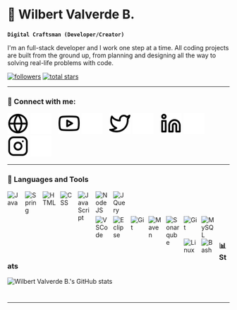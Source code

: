 # :metal: Wilbert Valverde B.

**`Digital Craftsman (Developer/Creator)`**

I'm an full-stack developer and I work one step at a time. All coding projects are built from the ground up, from planning and designing all the way to solving real-life problems with code. 

  <p align="left">
      <a href="https://github.com/wilbertvb?tab=followers">
         <img alt="followers" title="Follow me on Github" src="https://custom-icon-badges.demolab.com/github/followers/wilbertvb?color=236ad3&labelColor=1155ba&style=for-the-badge&logo=person-add&label=Follow&logoColor=white"/></a>
      <a href="https://github.com/wilbertvb?tab=repositories&sort=stargazers">
         <img alt="total stars" title="Total stars on GitHub" src="https://custom-icon-badges.demolab.com/github/stars/wilbertvb?color=55960c&style=for-the-badge&labelColor=488207&logo=star"/></a>
   </p>

---

### :calling: Connect with me:

[![website](./img/globe-light.svg)](https://google.com#gh-light-mode-only)
[![website](./img/globe-dark.svg)](https://google.com#gh-dark-mode-only)
&nbsp;&nbsp;
[![website](./img/youtube-light.svg)](https://google.com#gh-light-mode-only)
[![website](./img/youtube-dark.svg)](https://google.com#gh-dark-mode-only)
&nbsp;&nbsp;
[![website](./img/twitter-light.svg)](https://google.com#gh-light-mode-only)
[![website](./img/twitter-dark.svg)](https://google.com#gh-dark-mode-only)
&nbsp;&nbsp;
[![website](./img/linkedin-light.svg)](https://google.com#gh-light-mode-only)
[![website](./img/linkedin-dark.svg)](https://google.com#gh-dark-mode-only)
&nbsp;&nbsp;
[![website](./img/instagram-light.svg)](https://google.com#gh-light-mode-only)
[![website](./img/instagram-dark.svg)](https://google.com#gh-dark-mode-only)

---

### :hammer: Languages and Tools

<img align="left" alt="Java" width="30px" style="padding-right:10px;" src="https://cdn.jsdelivr.net/gh/devicons/devicon/icons/java/java-original.svg"/>
<img align="left" alt="Spring" width="30px" style="padding-right:10px;" src="https://cdn.jsdelivr.net/gh/devicons/devicon/icons/spring/spring-original.svg"/>
<img align="left" alt="HTML" width="30px" style="padding-right:10px;" src="https://cdn.jsdelivr.net/gh/devicons/devicon/icons/html5/html5-plain.svg"/>
<img align="left" alt="CSS" width="30px" style="padding-right:10px;" src="https://cdn.jsdelivr.net/gh/devicons/devicon/icons/css3/css3-plain.svg"/>
<img align="left" alt="JavaScript" width="30px" style="padding-right:10px;" src="https://cdn.jsdelivr.net/gh/devicons/devicon/icons/javascript/javascript-plain.svg"/>
<img align="left" alt="NodeJS" width="30px" style="padding-right:10px;" src="https://cdn.jsdelivr.net/gh/devicons/devicon/icons/nodejs/nodejs-original.svg"/>
<img align="left" alt="JQuery" width="30px" style="padding-right:10px;" src="https://cdn.jsdelivr.net/gh/devicons/devicon/icons/jquery/jquery-original.svg"/>
<br />

#

<img align="left" alt="VSCode" width="30px" style="padding-right:10px;" src="https://cdn.jsdelivr.net/gh/devicons/devicon/icons/vscode/vscode-original.svg"/>
<img align="left" alt="Eclipse" width="30px" style="padding-right:10px;" src="https://cdn.jsdelivr.net/gh/devicons/devicon/icons/eclipse/eclipse-original.svg"/>
<img align="left" alt="Git" width="30px" style="padding-right:10px;" src="https://cdn.jsdelivr.net/gh/devicons/devicon/icons/git/git-original.svg"/>
<img align="left" alt="Maven" width="30px" style="padding-right:10px;" src="https://cdn.jsdelivr.net/gh/devicons/devicon/icons/maven/maven-original.svg"/>
<img align="left" alt="Sonarqube" width="30px" style="padding-right:10px;" src="https://cdn.jsdelivr.net/gh/devicons/devicon/icons/sonarqube/sonarqube-original.svg"/>
<img align="left" alt="Git" width="30px" style="padding-right:10px;" src="https://cdn.jsdelivr.net/gh/devicons/devicon/icons/git/git-original.svg"/>
<img align="left" alt="MySQL" width="30px" style="padding-right:10px;" src="https://cdn.jsdelivr.net/gh/devicons/devicon/icons/mysql/mysql-original.svg"/>
<img align="left" alt="Linux" width="30px" style="padding-right:10px;" src="https://cdn.jsdelivr.net/gh/devicons/devicon/icons/linux/linux-original.svg"/>
<img align="left" alt="Bash" width="30px" style="padding-right:10px;" src="https://cdn.jsdelivr.net/gh/devicons/devicon/icons/bash/bash-original.svg"/>
<br />

#

### 📊 Stats

![Wilbert Valverde B.'s GitHub stats](https://github-readme-stats.vercel.app/api?username=wilbertvb&show_icons=true&theme=gruvbox)

#

---

